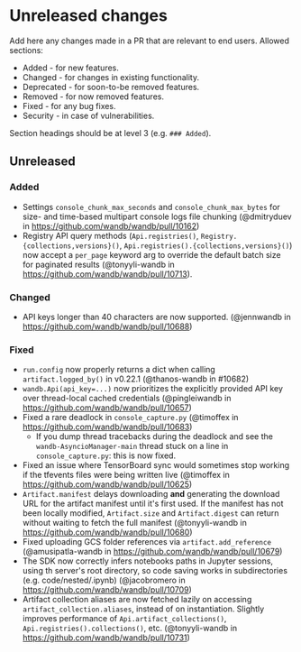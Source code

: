 # Unreleased changes

Add here any changes made in a PR that are relevant to end users. Allowed sections:

- Added - for new features.
- Changed - for changes in existing functionality.
- Deprecated - for soon-to-be removed features.
- Removed - for now removed features.
- Fixed - for any bug fixes.
- Security - in case of vulnerabilities.

Section headings should be at level 3 (e.g. `### Added`).

## Unreleased

### Added

- Settings `console_chunk_max_seconds` and `console_chunk_max_bytes` for size- and time-based multipart console logs file chunking (@dmitryduev in https://github.com/wandb/wandb/pull/10162)
- Registry API query methods (`Api.registries()`, `Registry.{collections,versions}()`, `Api.registries().{collections,versions}()`) now accept a `per_page` keyword arg to override the default batch size for paginated results (@tonyyli-wandb in https://github.com/wandb/wandb/pull/10713).

### Changed

- API keys longer than 40 characters are now supported. (@jennwandb in https://github.com/wandb/wandb/pull/10688)

### Fixed

- `run.config` now properly returns a dict when calling `artifact.logged_by()` in v0.22.1 (@thanos-wandb in #10682)
- `wandb.Api(api_key=...)` now prioritizes the explicitly provided API key over thread-local cached credentials (@pingleiwandb in https://github.com/wandb/wandb/pull/10657)
- Fixed a rare deadlock in `console_capture.py` (@timoffex in https://github.com/wandb/wandb/pull/10683)
  - If you dump thread tracebacks during the deadlock and see the `wandb-AsyncioManager-main` thread stuck on a line in `console_capture.py`: this is now fixed.
- Fixed an issue where TensorBoard sync would sometimes stop working if the tfevents files were being written live (@timoffex in https://github.com/wandb/wandb/pull/10625)
- `Artifact.manifest` delays downloading **and** generating the download URL for the artifact manifest until it's first used.  If the manifest has not been locally modified, `Artifact.size` and `Artifact.digest` can return without waiting to fetch the full manifest (@tonyyli-wandb in https://github.com/wandb/wandb/pull/10680)
- Fixed uploading GCS folder references via `artifact.add_reference` (@amusipatla-wandb in https://github.com/wandb/wandb/pull/10679)
- The SDK now correctly infers notebooks paths in Jupyter sessions, using th server's root directory, so code saving works in subdirectories (e.g. code/nested/<notebook>.ipynb) (@jacobromero in https://github.com/wandb/wandb/pull/10709)
- Artifact collection aliases are now fetched lazily on accessing `artifact_collection.aliases`, instead of on instantiation. Slightly improves performance of `Api.artifact_collections()`, `Api.registries().collections()`, etc. (@tonyyli-wandb in https://github.com/wandb/wandb/pull/10731)
